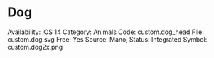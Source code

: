 # Dog

Availability: iOS 14
Category: Animals
Code: custom.dog_head
File: custom.dog.svg
Free: Yes
Source: Manoj
Status: Integrated
Symbol: custom.dog2x.png